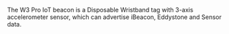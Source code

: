 The W3 Pro IoT beacon is a Disposable Wristband tag with 3-axis accelerometer sensor, which can advertise iBeacon, Eddystone and Sensor data.
